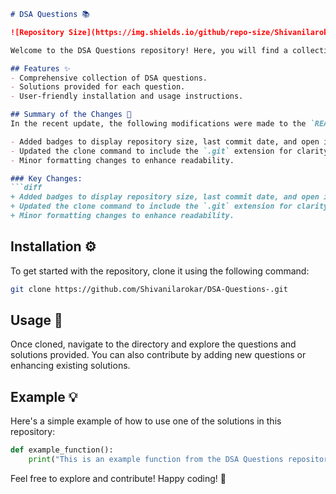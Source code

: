 ```markdown
# DSA Questions 📚

![Repository Size](https://img.shields.io/github/repo-size/Shivanilarokar/DSA-Questions-) ![Last Commit](https://img.shields.io/github/last-commit/Shivanilarokar/DSA-Questions-) ![Open Issues](https://img.shields.io/github/issues/Shivanilarokar/DSA-Questions-)

Welcome to the DSA Questions repository! Here, you will find a collection of Data Structures and Algorithms questions along with their solutions. This repository aims to help you improve your coding skills and prepare for technical interviews.

## Features ✨
- Comprehensive collection of DSA questions.
- Solutions provided for each question.
- User-friendly installation and usage instructions.

## Summary of the Changes 📝
In the recent update, the following modifications were made to the `README.md` file:

- Added badges to display repository size, last commit date, and open issues.
- Updated the clone command to include the `.git` extension for clarity.
- Minor formatting changes to enhance readability.

### Key Changes:
```diff
+ Added badges to display repository size, last commit date, and open issues.
+ Updated the clone command to include the `.git` extension for clarity.
+ Minor formatting changes to enhance readability.
```

## Installation ⚙️
To get started with the repository, clone it using the following command:
```bash
git clone https://github.com/Shivanilarokar/DSA-Questions-.git
```

## Usage 🚀
Once cloned, navigate to the directory and explore the questions and solutions provided. You can also contribute by adding new questions or enhancing existing solutions.

## Example 💡
Here's a simple example of how to use one of the solutions in this repository:
```python
def example_function():
    print("This is an example function from the DSA Questions repository.")
```

Feel free to explore and contribute! Happy coding! 🎉
```